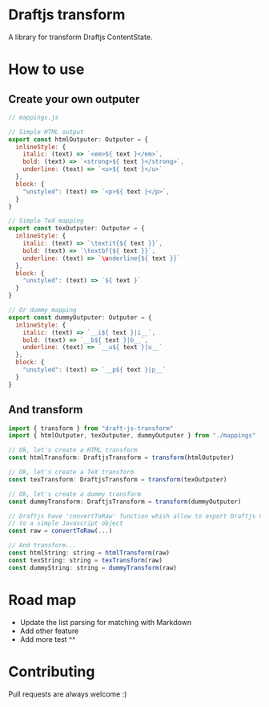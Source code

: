 # Draftjs transform

A library for transform Draftjs ContentState.

# How to use

## Create your own outputer

```javascript
// mappings.js

// Simple HTML output
export const htmlOutputer: Outputer = {
  inlineStyle: {
    italic: (text) => `<em>${ text }</em>`,
    bold: (text) => `<strong>${ text }</strong>`,
    underline: (text) => `<u>${ text }</u>`
  },
  block: {
    "unstyled": (text) => `<p>${ text }</p>`,
  }
}

// Simple TeX mapping
export const texOutputer: Outputer = {
  inlineStyle: {
    italic: (text) => `\textit{${ text }}`,
    bold: (text) => `\textbf{${ text }}`,
    underline: (text) => `\underline{${ text }}`
  },
  block: {
    "unstyled": (text) => `${ text }`
  }
}

// Or dummy mapping
export const dummyOutputer: Outputer = {
  inlineStyle: {
    italic: (text) => `__i${ text }|i__`,
    bold: (text) => `__b${ text }|b__`,
    underline: (text) => `__u${ text }|u__`
  },
  block: {
    "unstyled": (text) => `__p${ text }|p__`
  }
}
```
## And transform

```javascript
import { transform } from "draft-js-transform"
import { htmlOutputer, texOutputer, dummyOutputer } from "./mappings"

// Ok, let's create a HTML transform
const htmlTransform: DraftjsTransform = transform(htmlOutputer)

// Ok, let's create a TeX transform
const texTransform: DraftjsTransform = transform(texOutputer)

// Ok, let's create a dummy transform
const dummyTransform: DraftjsTransform = transform(dummyOutputer)

// Draftjs have 'convertToRaw' function whish allow to export Draftjs ContentState
// to a simple Javascript object
const raw = convertToRaw(...)

// And transform...
const htmlString: string = htmlTransform(raw)
const texString: string = texTransform(raw)
const dummyString: string = dummyTransform(raw)
```

# Road map

- Update the list parsing for matching with Markdown
- Add other feature
- Add more test ^^

# Contributing

Pull requests are always welcome :)

